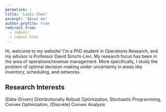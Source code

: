 ```yaml
---
permalink: /
title: "Louis Chen"
excerpt: "About me"
author_profile: true
redirect_from: 
  - /about/
  - /about.html
---
```


Hi, welcome to my website! I'm a PhD student in Operations Research, and my advisor is Professor David Simchi-Levi. My research focus has been in the area of operations/revenue management. More specifically, I study the problem of optimal decision-making under uncertainty in areas like inventory, scheduling, and networks. 


Research Interests
------
(Data-Driven) Distributionally Robust Optimization, Stochastic Programming, Convex Optimization, (Discrete) Convex Analysis
